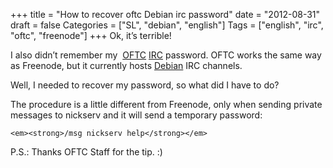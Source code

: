 +++
title = "How to recover oftc Debian irc password"
date = "2012-08-31"
draft = false
Categories = ["SL", "debian", "english"]
Tags = ["english", "irc", "oftc", "freenode"]
+++
Ok, it’s terrible!

I also didn’t remember my  [OFTC](http://www.oftc.net/)
[IRC](http://en.wikipedia.org/wiki/Internet_Relay_Chat) password. OFTC
works the same way as Freenode, but it currently hosts
[Debian](http://www.debian.org) IRC channels.

Well, I needed to recover my password, so what did I have to do?

The procedure is a little different from Freenode, only when sending
private messages to nickserv and it will send a temporary password:

    <em><strong>/msg nickserv help</strong></em>


P.S.: Thanks OFTC Staff for the tip. :)
